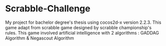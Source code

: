 # Scrabble-Challenge
My project for bachelor degree's thesis using cocos2d-x version 2.2.3. This game adapt from scrabble game designed by scrabble championship's rules.
This game involved artificial intelligence with 2 algorithms : GADDAG Algorithm & Negascout Algorithm
